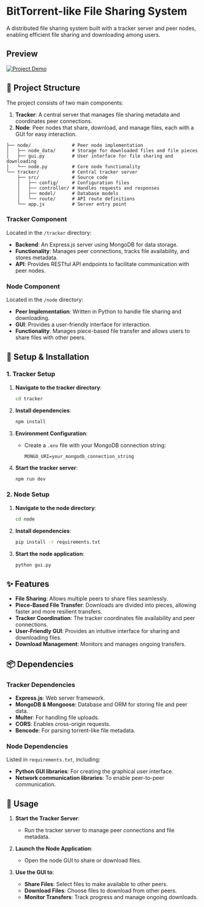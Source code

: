 # BitTorrent-like File Sharing System

A distributed file sharing system built with a tracker server and peer nodes, enabling efficient file sharing and downloading among users.

## Preview

[![Project Demo](https://img.youtube.com/vi/cTxnDhX-uRk/0.jpg)](https://youtu.be/cTxnDhX-uRk)

## 📁 Project Structure

The project consists of two main components:

1. **Tracker**: A central server that manages file sharing metadata and coordinates peer connections.
2. **Node**: Peer nodes that share, download, and manage files, each with a GUI for easy interaction.

```plaintext
├── node/               # Peer node implementation
│   ├── node_data/      # Storage for downloaded files and file pieces
│   ├── gui.py          # User interface for file sharing and downloading
│   └── node.py         # Core node functionality
└── tracker/            # Central tracker server
    ├── src/            # Source code
    │   ├── config/     # Configuration files
    │   ├── controller/ # Handles requests and responses
    │   ├── model/      # Database models
    │   └── route/      # API route definitions
    └── app.js          # Server entry point
```

### Tracker Component

Located in the `/tracker` directory:

- **Backend**: An Express.js server using MongoDB for data storage.
- **Functionality**: Manages peer connections, tracks file availability, and stores metadata.
- **API**: Provides RESTful API endpoints to facilitate communication with peer nodes.

### Node Component

Located in the `/node` directory:

- **Peer Implementation**: Written in Python to handle file sharing and downloading.
- **GUI**: Provides a user-friendly interface for interaction.
- **Functionality**: Manages piece-based file transfer and allows users to share files with other peers.

## 🚀 Setup & Installation

### 1. Tracker Setup

1. **Navigate to the tracker directory**:

   ```sh
   cd tracker
   ```

2. **Install dependencies**:

   ```sh
   npm install
   ```

3. **Environment Configuration**:

   - Create a `.env` file with your MongoDB connection string:
     ```env
     MONGO_URI=your_mongodb_connection_string
     ```

4. **Start the tracker server**:
   ```sh
   npm run dev
   ```

### 2. Node Setup

1. **Navigate to the node directory**:

   ```sh
   cd node
   ```

2. **Install dependencies**:

   ```sh
   pip install -r requirements.txt
   ```

3. **Start the node application**:
   ```sh
   python gui.py
   ```

## ✨ Features

- **File Sharing**: Allows multiple peers to share files seamlessly.
- **Piece-Based File Transfer**: Downloads are divided into pieces, allowing faster and more resilient transfers.
- **Tracker Coordination**: The tracker coordinates file availability and peer connections.
- **User-Friendly GUI**: Provides an intuitive interface for sharing and downloading files.
- **Download Management**: Monitors and manages ongoing transfers.

## 📦 Dependencies

### Tracker Dependencies

- **Express.js**: Web server framework.
- **MongoDB & Mongoose**: Database and ORM for storing file and peer data.
- **Multer**: For handling file uploads.
- **CORS**: Enables cross-origin requests.
- **Bencode**: For parsing torrent-like file metadata.

### Node Dependencies

Listed in `requirements.txt`, including:

- **Python GUI libraries**: For creating the graphical user interface.
- **Network communication libraries**: To enable peer-to-peer communication.

## 📝 Usage

1. **Start the Tracker Server**:

   - Run the tracker server to manage peer connections and file metadata.

2. **Launch the Node Application**:
   - Open the node GUI to share or download files.
3. **Use the GUI to**:
   - **Share Files**: Select files to make available to other peers.
   - **Download Files**: Choose files to download from other peers.
   - **Monitor Transfers**: Track progress and manage ongoing downloads.
